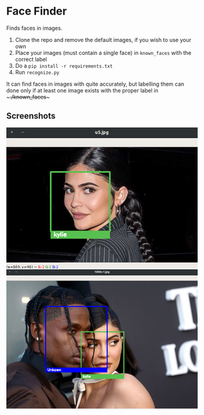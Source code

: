 # Face Finder

Finds faces in images.

1. Clone the repo and remove the default images, if you wish to use your own
2. Place your images (must contain a single face) in ```known_faces``` with the correct label
3. Do a ```pip install -r requirements.txt``` 
4. Run ```recognize.py```

It can find faces in images with quite accurately, but labelling them can done only if at least one image exists
with the proper label in ~~~./known_faces~~~

## Screenshots

![](screenshots/single_person.png)
</br>
![](screenshots/multiple_people.png)